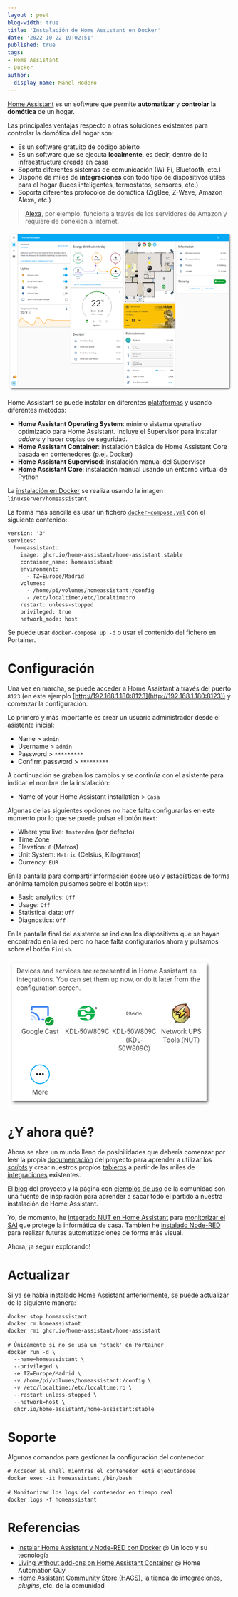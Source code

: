 ```yaml
---
layout : post
blog-width: true
title: 'Instalación de Home Assistant en Docker'
date: '2022-10-22 19:02:51'
published: true
tags:
- Home Assistant
- Docker
author:
  display_name: Manel Rodero
---
```


[Home Assistant](https://www.home-assistant.io/) es un software que permite **automatizar** y **controlar** la **domótica** de un hogar.

Las principales ventajas respecto a otras soluciones existentes para controlar la domótica del hogar son:

* Es un software gratuito de código abierto
* Es un software que se ejecuta **localmente**, es decir, dentro de la infraestructura creada en casa
* Soporta diferentes sistemas de comunicación (Wi-Fi, Bluetooth, etc.)
* Dispone de miles de **integraciones** con todo tipo de dispositivos útiles para el hogar (luces inteligentes, termostatos, sensores, etc.)
* Soporta diferentes protocolos de domótica (ZigBee, Z-Wave, Amazon Alexa, etc.)

> [Alexa](https://alexa.amazon.com), por ejemplo, funciona a través de los servidores de Amazon y requiere de conexión a Internet.

![Home Assistant][1]

Home Assistant se puede instalar en diferentes [plataformas](https://www.home-assistant.io/installation/) y usando diferentes métodos:

* **Home Assistant Operating System**: mínimo sistema operativo optimizado para Home Assistant. Incluye el Supervisor para instalar _addons_ y hacer copias de seguridad.
* **Home Assistant Container**: instalación básica de Home Assistant Core basada en contenedores (p.ej. Docker)
* **Home Assistant Supervised**: instalación manual del Supervisor
* **Home Assistant Core**: instalación manual usando un entorno virtual de Python

La [instalación en Docker](https://hub.docker.com/r/linuxserver/homeassistant) se realiza usando la imagen `linuxserver/homeassistant`.

La forma más sencilla es usar un fichero [`docker-compose.yml`](https://www.home-assistant.io/installation/raspberrypi#docker-compose) con el siguiente contenido:

```
version: '3'
services:
  homeassistant:
    image: ghcr.io/home-assistant/home-assistant:stable
    container_name: homeassistant
    environment:
      - TZ=Europe/Madrid
    volumes:
      - /home/pi/volumes/homeassistant:/config
      - /etc/localtime:/etc/localtime:ro
    restart: unless-stopped
    privileged: true
    network_mode: host
```

Se puede usar `docker-compose up -d` o usar el contenido del fichero en Portainer.

# Configuración

Una vez en marcha, se puede acceder a Home Assistant a través del puerto `8123` (en este ejemplo [http://192.168.1.180:8123](http://192.168.1.180:8123)) y comenzar la configuración.

Lo primero y más importante es crear un usuario administrador desde el asistente inicial:

* Name > `admin`
* Username > `admin`
* Password > `*********`
* Confirm password > `*********`

A continuación se graban los cambios y se continúa con el asistente para indicar el nombre de la instalación:

* Name of your Home Assistant installation > `Casa`

Algunas de las siguientes opciones no hace falta configurarlas en este momento por lo que se puede pulsar el botón `Next`:

* Where you live: `Amsterdam` (por defecto)
* Time Zone
* Elevation: `0` (Metros)
* Unit System: `Metric` (Celsius, Kilogramos)
* Currency: `EUR`

En la pantalla para compartir información sobre uso y estadísticas de forma anónima también pulsamos sobre el botón `Next`:

* Basic analytics: `Off`
* Usage: `Off`
* Statistical data: `Off`
* Diagnostics: `Off`

En la pantalla final del asistente se indican los dispositivos que se hayan encontrado en la red pero no hace falta configurarlos ahora y pulsamos sobre el botón `Finish`.

![Dispositivos en Home Assistant][2]

# ¿Y ahora qué?

Ahora se abre un mundo lleno de posibilidades que debería comenzar por leer la propia [documentación](https://www.home-assistant.io/docs/) del proyecto para aprender a utilizar los [_scripts_](https://www.home-assistant.io/docs/scripts/) y crear nuestros propios [tableros](https://www.home-assistant.io/dashboards/) a partir de las miles de [integraciones](https://www.home-assistant.io/integrations/) existentes.

El [blog](https://www.home-assistant.io/blog/) del proyecto y la página con [ejemplos de uso](https://www.home-assistant.io/examples/) de la comunidad son una fuente de inspiración para aprender a sacar todo el partido a nuestra instalación de Home Assistant.

Yo, de momento, he [integrado NUT en Home Assistant](integrar-nut-en-home-assistant) para [monitorizar el SAI](monitorizar-un-sai-ups-desde-una-raspberry-pi) que protege la informática de casa. También he [instalado Node-RED](instalacion-de-nodered-en-docker) para realizar futuras automatizaciones de forma más visual.

Ahora, ¡a seguir explorando!

# Actualizar

Si ya se había instalado Home Assistant anteriormente, se puede actualizar de la siguiente manera:

```
docker stop homeassistant
docker rm homeassistant
docker rmi ghcr.io/home-assistant/home-assistant

# Únicamente si no se usa un 'stack' en Portainer
docker run -d \
  --name=homeassistant \
  --privileged \
  -e TZ=Europe/Madrid \
  -v /home/pi/volumes/homeassistant:/config \
  -v /etc/localtime:/etc/localtime:ro \
  --restart unless-stopped \
  --network=host \
  ghcr.io/home-assistant/home-assistant:stable
```

# Soporte

Algunos comandos para gestionar la configuración del contenedor:

```
# Acceder al shell mientras el contenedor está ejecutándose
docker exec -it homeassistant /bin/bash

# Monitorizar los logs del contenedor en tiempo real
docker logs -f homeassistant
```

# Referencias

* [Instalar Home Assistant y Node-RED con Docker](https://youtu.be/wi2b5ZcySuc) @ Un loco y su tecnología
* [Living without add-ons on Home Assistant Container](https://www.youtube.com/watch?v=DV_OD4OPKno) @ Home Automation Guy
* [Home Assistant Community Store (HACS)](https://hacs.xyz/), la tienda de integraciones, _plugins_, etc. de la comunidad

[1]: /assets/img/blog/2022-10-22_image_1.png "Home Assistant"
[2]: /assets/img/blog/2022-10-22_image_2.png "Dispositivos en HA"
